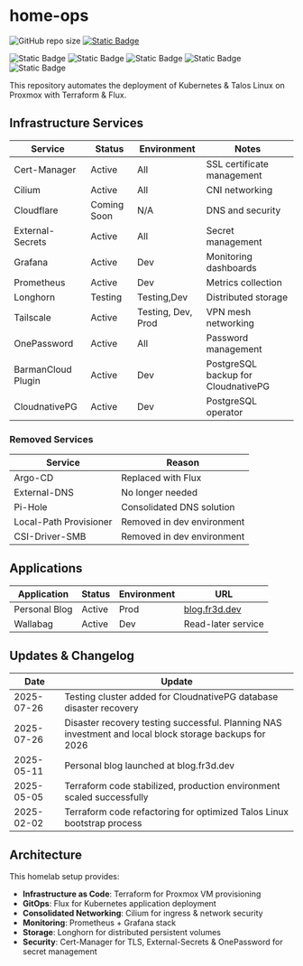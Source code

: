 # home-ops

![GitHub repo size](https://img.shields.io/github/repo-size/alexrf45/home-ops) [![Static Badge](https://img.shields.io/badge/fr3d.dev-blue?style=plastic&link=https%3A%2F%2Ffr3d.dev)](https://blog.fr3d.dev)

![Static Badge](https://img.shields.io/badge/talos-v1.10.5-orange?style=plastic&logo=Talos&logoColor=%23FF7300) ![Static Badge](https://img.shields.io/badge/k8s-v1.33.0-blue?style=plastic&logo=Kubernetes&logoColor=%23326CE5&logoSize=auto) ![Static Badge](https://img.shields.io/badge/flux-v2.5.1-blue?style=plastic&logo=flux&logoSize=auto&link=https%3A%2F%2Fblog.fr3d.dev) ![Static Badge](https://img.shields.io/badge/terraform-v1.12.2-purple?style=plastic&logo=terraform&color=%237B42BC) ![Static Badge](https://img.shields.io/badge/proxmox-v8.4.1-orange?style=plastic&logo=proxmox&logoSize=auto&link=https%3A%2F%2Fblog.fr3d.dev)

This repository automates the deployment of Kubernetes & Talos Linux on Proxmox with Terraform & Flux.

## Infrastructure Services

| Service            | Status      | Environment        | Notes                               |
| ------------------ | ----------- | ------------------ | ----------------------------------- |
| Cert-Manager       | Active      | All                | SSL certificate management          |
| Cilium             | Active      | All                | CNI networking                      |
| Cloudflare         | Coming Soon | N/A                | DNS and security                    |
| External-Secrets   | Active      | All                | Secret management                   |
| Grafana            | Active      | Dev                | Monitoring dashboards               |
| Prometheus         | Active      | Dev                | Metrics collection                  |
| Longhorn           | Testing     | Testing,Dev        | Distributed storage                 |
| Tailscale          | Active      | Testing, Dev, Prod | VPN mesh networking                 |
| OnePassword        | Active      | All                | Password management                 |
| BarmanCloud Plugin | Active      | Dev                | PostgreSQL backup for CloudnativePG |
| CloudnativePG      | Active      | Dev                | PostgreSQL operator                 |

### Removed Services

| Service                | Reason                     |
| ---------------------- | -------------------------- |
| Argo-CD                | Replaced with Flux         |
| External-DNS           | No longer needed           |
| Pi-Hole                | Consolidated DNS solution  |
| Local-Path Provisioner | Removed in dev environment |
| CSI-Driver-SMB         | Removed in dev environment |

## Applications

| Application   | Status | Environment | URL                                    |
| ------------- | ------ | ----------- | -------------------------------------- |
| Personal Blog | Active | Prod        | [blog.fr3d.dev](https://blog.fr3d.dev) |
| Wallabag      | Active | Dev         | Read-later service                     |

## Updates & Changelog

| Date       | Update                                                                                                 |
| ---------- | ------------------------------------------------------------------------------------------------------ |
| 2025-07-26 | Testing cluster added for CloudnativePG database disaster recovery                                     |
| 2025-07-26 | Disaster recovery testing successful. Planning NAS investment and local block storage backups for 2026 |
| 2025-05-11 | Personal blog launched at blog.fr3d.dev                                                                |
| 2025-05-05 | Terraform code stabilized, production environment scaled successfully                                  |
| 2025-02-02 | Terraform code refactoring for optimized Talos Linux bootstrap process                                 |

## Architecture

This homelab setup provides:

- **Infrastructure as Code**: Terraform for Proxmox VM provisioning
- **GitOps**: Flux for Kubernetes application deployment
- **Consolidated Networking**: Cilium for ingress & network security
- **Monitoring**: Prometheus + Grafana stack
- **Storage**: Longhorn for distributed persistent volumes
- **Security**: Cert-Manager for TLS, External-Secrets & OnePassword for secret management

